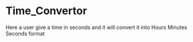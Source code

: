 # Time_Convertor
Here a user give a time in seconds and it will convert it into Hours Minutes Seconds format
